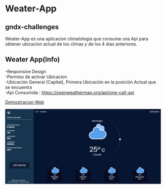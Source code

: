 # Weater-App

## gndx-challenges
Weater-App es una aplicacion climatologia que consume una Api para obtener ubicacion actual de los climas y de los 4 dias anteriores.

## Weater App(Info)

-Responsive Design <br>
-Permiso de activar Ubicacion <br>
-Ubicación General (Capital), Primera Ubicación en la posición Actual que se encuentra <br>
-Api Consumida : https://openweathermap.org/api/one-call-api


[Demostracion Web](https://crismaxis.github.io/Weater-App/)

![Imagen Paso 1](https://raw.githubusercontent.com/Crismaxis/AssetsInfo/master/asset/Weater.png)
